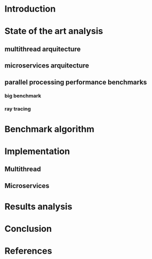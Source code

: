 # Introduction

# State of the art analysis
## multithread arquitecture
## microservices arquitecture
## parallel processing performance benchmarks
### big benchmark
### ray tracing

# Benchmark algorithm

# Implementation
## Multithread 
## Microservices

# Results analysis

# Conclusion

# References